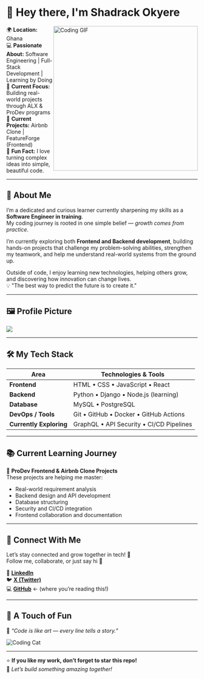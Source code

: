 # 👋 Hey there, I'm **Shadrack Okyere**



<img align="right" alt="Coding GIF" width="380" src="https://media.giphy.com/media/qgQUggAC3Pfv687qPC/giphy.gif">



🌍 **Location:** Ghana  
💻 **Passionate About:** Software Engineering | Full-Stack Development | Learning by Doing  
🚀 **Current Focus:** Building real-world projects through ALX & ProDev programs  
🌱 **Current Projects:** Airbnb Clone | FeatureForge (Frontend)  
💬 **Fun Fact:** I love turning complex ideas into simple, beautiful code.  


---


## 🧠 About Me  

I’m a dedicated and curious learner currently sharpening my skills as a **Software Engineer in training**.  
My coding journey is rooted in one simple belief — *growth comes from practice*.  

I’m currently exploring both **Frontend and Backend development**, building hands-on projects that challenge my problem-solving abilities, strengthen my teamwork, and help me understand real-world systems from the ground up.  

Outside of code, I enjoy learning new technologies, helping others grow, and discovering how innovation can change lives.  
💡 "The best way to predict the future is to create it."

---

## 🖼️ Profile Picture  
<img src="https://github.com/user-attachments/assets/23bd28b9-c930-4bb8-91a8-3e521dcb6b80">



---

## 🛠️ My Tech Stack  

| **Area** | **Technologies & Tools** |
|-----------|---------------------------|
| **Frontend** | HTML • CSS • JavaScript • React |
| **Backend** | Python • Django • Node.js (learning) |
| **Database** | MySQL • PostgreSQL |
| **DevOps / Tools** | Git • GitHub • Docker • GitHub Actions |
| **Currently Exploring** | GraphQL • API Security • CI/CD Pipelines |

---

## 📚 Current Learning Journey  

🎯 **ProDev Frontend & Airbnb Clone Projects**  
These projects are helping me master:  
- Real-world requirement analysis  
- Backend design and API development  
- Database structuring  
- Security and CI/CD integration  
- Frontend collaboration and documentation  

---

## 🤝 Connect With Me  

Let’s stay connected and grow together in tech! 🚀  
Follow me, collaborate, or just say hi 👋  

💼 [**LinkedIn**](https://www.linkedin.com/in/shadrack-okyere-564814326)  
🐦 [**X (Twitter)**](https://x.com/OkyereShad62607)  
💻 [**GitHub**](https://github.com/) ← (where you’re reading this!)

---

## 🎨 A Touch of Fun  

🌟 *“Code is like art — every line tells a story.”*  

![Coding Cat](https://media.giphy.com/media/JIX9t2j0ZTN9S/giphy.gif)

---

⭐ **If you like my work, don’t forget to star this repo!**  
💬 *Let’s build something amazing together!*
